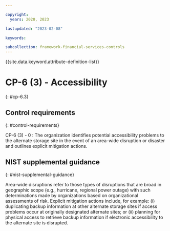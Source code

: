 ```yaml
---

copyright:
  years: 2020, 2023

lastupdated: "2023-02-08"

keywords:

subcollection: framework-financial-services-controls
---
```


{{site.data.keyword.attribute-definition-list}}

               
# CP-6 (3) - Accessibility
{: #cp-6.3}

## Control requirements
{: #control-requirements}

CP-6 (3) - 0
    : The organization identifies potential accessibility problems to the alternate storage site in the event of an area-wide disruption or disaster and outlines explicit mitigation actions.

## NIST supplemental guidance
{: #nist-supplemental-guidance}

Area-wide disruptions refer to those types of disruptions that are broad in geographic scope (e.g., hurricane, regional power outage) with such determinations made by organizations based on organizational assessments of risk. Explicit mitigation actions include, for example: (i) duplicating backup information at other alternate storage sites if access problems occur at originally designated alternate sites; or (ii) planning for physical access to retrieve backup information if electronic accessibility to the alternate site is disrupted.





